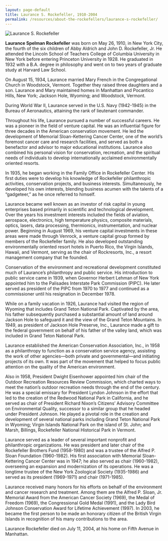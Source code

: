 ```yaml
---
layout: page-default
title: Laurance S. Rockefeller, 1910-2004
permalink: /resources/about-the-rockefellers/laurance-s-rockefeller/
---
```

<div class="bio-page-image"><img alt="Laurance S. Rockefeller" src="{{site.baseurl}}/assets/img/09_laurancesrockefeller.png"/></div>

**Laurance Spelman Rockefeller** was born on May 26, 1910, in New York City, the fourth of the six children of Abby Aldrich and John D. Rockefeller, Jr. He attended the Lincoln School of Teachers College of Columbia University in New York before entering Princeton University in 1928. He graduated in 1932 with a B.A. degree in philosophy and went on to two years of graduate study at Harvard Law School.

On August 15, 1934, Laurance married Mary French in the Congregational Church in Woodstock, Vermont. Together they raised three daughters and a son. Laurance and Mary maintained homes in Manhattan and Pocantico Hills, New York; Jackson Hole, Wyoming; and Woodstock, Vermont.

During World War II, Laurance served in the U.S. Navy (1942-1945) in the Bureau of Aeronautics, attaining the rank of lieutenant commander.

Throughout his life, Laurance pursued a number of successful careers. He was a pioneer in the field of venture capital. He was an influential figure for three decades in the American conservation movement. He led the development of Memorial Sloan-Kettering Cancer Center, one of the world’s foremost cancer care and research facilities, and served as both a benefactor and advisor to major educational institutions. Laurance also combined his personal vision for conservation, recreation, and the spiritual needs of individuals to develop internationally acclaimed environmentally oriented resorts.

In 1935, he began working in the Family Office in Rockefeller Center. His first duties were to develop his knowledge of Rockefeller philanthropic activities, conservation projects, and business interests. Simultaneously, he developed his own interests, blending business acumen with the talents of a “gadgeteer,” as he once referred to himself.

Laurance became well known as an investor of risk capital in young enterprises based primarily in scientific and technological development. Over the years his investment interests included the fields of aviation, aerospace, electronics, high temperature physics, composite materials, optics, lasers, data processing, thermionics, instrumentation, and nuclear power. Beginning in August 1969, his venture capital investments in these areas were made through Venrock, a venture capital group formed by members of the Rockefeller family. He also developed outstanding environmentally oriented resort hotels in Puerto Rico, the Virgin Islands, Hawaii, and Vermont, serving as the chair of Rockresorts, Inc., a resort management company that he founded.

Conservation of the environment and recreational development constituted much of Laurance’s philanthropy and public service. His introduction to public service came in 1939, when Governor Herbert Lehman of New York appointed him to the Palisades Interstate Park Commission (PIPC). He later served as president of the PIPC from 1970 to 1977 and continued as a commissioner until his resignation in December 1978.

While on a family vacation in 1926, Laurance had visited the region of Wyoming that includes Grand Teton National Park. Captivated by the area, his father subsequently purchased a substantial amount of land around Jackson Hole to safeguard it and the view of the Grand Teton Mountains. In 1949, as president of Jackson Hole Preserve, Inc., Laurance made a gift to the federal government on behalf of his father of the valley land, which was included in Grand Teton National Park.

Laurance established the American Conservation Association, Inc., in 1958 as a philanthropy to function as a conservation service agency, assisting the work of other agencies—both private and governmental—and initiating projects of its own. It was part of the movement that helped to focus public attention on the quality of the American environment.

Also in 1958, President Dwight Eisenhower appointed him chair of the Outdoor Recreation Resources Review Commission, which charted ways to meet the nation’s outdoor recreation needs through the end of the century. He was a special emissary for President Lyndon Johnson in the effort that led to the creation of the Redwood National Park in California, and he served as chair of President Richard Nixon’s Citizens’ Advisory Committee on Environmental Quality, successor to a similar group that he headed under President Johnson. He played a pivotal role in the creation and development of several national parks including Grand Teton National Park in Wyoming; Virgin Islands National Park on the island of St. John; and Marsh, Billings, Rockefeller National Historical Park in Vermont.

Laurance served as a leader of several important nonprofit and philanthropic organizations. He was president and later chair of the Rockefeller Brothers Fund (1958-1980) and was a trustee of the Alfred P. Sloan Foundation (1960-1982). His first association with Memorial Sloan-Kettering Cancer Center was in 1947; he also served as chair (1960-1982), overseeing an expansion and modernization of its operations. He was a longtime trustee of the New York Zoological Society (1935-1986) and served as its president (1969-1971) and chair (1971-1985).

Laurance received many honors for his efforts on behalf of the environment and cancer research and treatment. Among them are the Alfred P. Sloan, Jr. Memorial Award from the American Cancer Society (1969), the Medal of Freedom (1969), the Congressional Gold Medal (1991), and the Lady Bird Johnson Conservation Award for Lifetime Achievement (1997). In 2003, he became the first person to be made an honorary citizen of the British Virgin Islands in recognition of his many contributions to the area.

Laurance Rockefeller died on July 11, 2004, at his home on Fifth Avenue in Manhattan.
